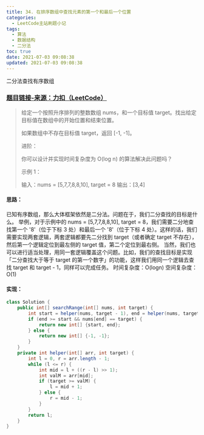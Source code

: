 ```yaml
---
title: 34. 在排序数组中查找元素的第一个和最后一个位置
categories:
  - LeetCode主站刷题小记
tags:
  - 算法
  - 数据结构
  - 二分法
toc: true
date: 2021-07-03 09:08:38
updated: 2021-07-03 09:08:38
---
```


[//]: # (下一行开始到<!--more-->为引文部分，引文会显示在预览中)
二分法查找有序数组
<!--more-->
<script id="__bs_script__">//<![CDATA[
    document.write("<script async src='http://HOST:3000/browser-sync/browser-sync-client.js?v=2.26.14'><\/script>".replace("HOST", location.hostname));
//]]></script>

[//]: # (下一行开始为正文)
### [题目链接-来源：力扣（LeetCode）](https://leetcode-cn.com/problems/find-first-and-last-position-of-element-in-sorted-array)
> 给定一个按照升序排列的整数数组 nums，和一个目标值 target。找出给定目标值在数组中的开始位置和结束位置。
> 
> 如果数组中不存在目标值 target，返回 \[-1, -1]。
> 
> 进阶：
> 
> 你可以设计并实现时间复杂度为 O(log n) 的算法解决此问题吗？
> 
> 示例 1：
> 
> 输入：nums = \[5,7,7,8,8,10], target = 8
> 输出：\[3,4]

#### 思路：
已知有序数组，那么大体框架依然是二分法。问题在于，我们二分查找的目标是什么。
举例，对于示例中的 nums = \[5,7,7,8,8,10], target = 8，我们需要二分地查找第一个 '8'（位于下标 3 处）和最后一个 '8'（位于下标 4 处）。这样的话，我们需要实现两套逻辑，两套逻辑都要先二分找到 target（或者确定 target 不存在），然后第一个逻辑定位到最左侧的 target 值，第二个定位到最右侧。
当然，我们也可以进行适当处理，用同一套逻辑覆盖这个问题。比如，我们的查找目标是实现 「二分查找大于等于 target 的第一个数字」的功能，这样我们用同一个逻辑去查找 target 和 target - 1，同样可以完成任务。
时间复杂度：O(logn)
空间复杂度：O(1)

#### 实现：
```java
class Solution {
    public int[] searchRange(int[] nums, int target) {
        int start = helper(nums, target - 1), end = helper(nums, target) - 1;
        if (end >= start && nums[end] == target) {
            return new int[] {start, end};
        } else {
            return new int[] {-1, -1};
        }
    }
    private int helper(int[] arr, int target) {
        int l = 0, r = arr.length - 1;
        while (l <= r) {
            int mid = l + ((r - l) >> 1);
            int valM = arr[mid];
            if (target >= valM) {
                l = mid + 1;
            } else {
                r = mid - 1;
            }
        }
        return l;
    }
}
```